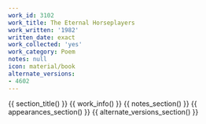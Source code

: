 ```yaml
---
work_id: 3102
work_title: The Eternal Horseplayers
work_written: '1982'
written_date: exact
work_collected: 'yes'
work_category: Poem
notes: null
icon: material/book
alternate_versions:
- 4602
---
```


{{ section_title() }}
{{ work_info() }}
{{ notes_section() }}
{{ appearances_section() }}
{{ alternate_versions_section() }}